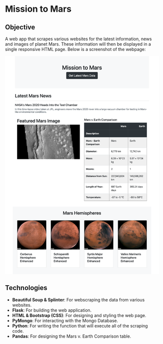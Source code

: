 # Mission to Mars
## Objective
A web app that scrapes various websites for the latest information, news and images of planet Mars. These information will then be displayed in a single responsive HTML page. Below is a screenshot of the webpage:

![Mission_to_Mars](https://github.com/bay0624/web-scraping-challenge/blob/main/mission_to_mars.png)

## Technologies
- <b>Beautiful Soup & Splinter</b>: For webscraping the data from various websites.
- <b>Flask</b>: For building the web application.
- <b>HTML & Bootstrap (CSS)</b>: For designing and styling the web page.
- <b>PyMongo</b>: For interacting with the Mongo Database.
- <b>Python</b>: For writing the function that will execute all of the scraping code.
- <b>Pandas</b>: For designing the Mars v. Earth Comparison table.
